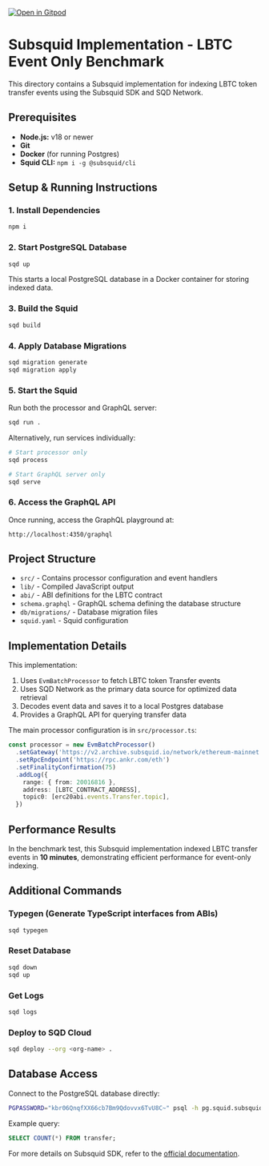 [![Open in Gitpod](https://gitpod.io/button/open-in-gitpod.svg)](https://gitpod.io/#https://github.com/subsquid/squid-evm-template)

# Subsquid Implementation - LBTC Event Only Benchmark

This directory contains a Subsquid implementation for indexing LBTC token transfer events using the Subsquid SDK and SQD Network.

## Prerequisites

* **Node.js:** v18 or newer
* **Git**
* **Docker** (for running Postgres)
* **Squid CLI:** `npm i -g @subsquid/cli`

## Setup & Running Instructions

### 1. Install Dependencies

```bash
npm i
```

### 2. Start PostgreSQL Database

```bash
sqd up
```

This starts a local PostgreSQL database in a Docker container for storing indexed data.

### 3. Build the Squid

```bash
sqd build
```

### 4. Apply Database Migrations

```bash
sqd migration generate
sqd migration apply
```

### 5. Start the Squid

Run both the processor and GraphQL server:

```bash
sqd run .
```

Alternatively, run services individually:

```bash
# Start processor only
sqd process

# Start GraphQL server only
sqd serve
```

### 6. Access the GraphQL API

Once running, access the GraphQL playground at:
```
http://localhost:4350/graphql
```

## Project Structure

- `src/` - Contains processor configuration and event handlers
- `lib/` - Compiled JavaScript output
- `abi/` - ABI definitions for the LBTC contract
- `schema.graphql` - GraphQL schema defining the database structure
- `db/migrations/` - Database migration files
- `squid.yaml` - Squid configuration

## Implementation Details

This implementation:
1. Uses `EvmBatchProcessor` to fetch LBTC token Transfer events
2. Uses SQD Network as the primary data source for optimized data retrieval
3. Decodes event data and saves it to a local Postgres database
4. Provides a GraphQL API for querying transfer data

The main processor configuration is in `src/processor.ts`:

```typescript
const processor = new EvmBatchProcessor()
  .setGateway('https://v2.archive.subsquid.io/network/ethereum-mainnet')
  .setRpcEndpoint('https://rpc.ankr.com/eth')
  .setFinalityConfirmation(75)
  .addLog({
    range: { from: 20016816 },
    address: [LBTC_CONTRACT_ADDRESS],
    topic0: [erc20abi.events.Transfer.topic],
  })
```

## Performance Results

In the benchmark test, this Subsquid implementation indexed LBTC transfer events in **10 minutes**, demonstrating efficient performance for event-only indexing.

## Additional Commands

### Typegen (Generate TypeScript interfaces from ABIs)

```bash
sqd typegen
```

### Reset Database

```bash
sqd down
sqd up
```

### Get Logs

```bash
sqd logs
```

### Deploy to SQD Cloud

```bash
sqd deploy --org <org-name> .
```

## Database Access

Connect to the PostgreSQL database directly:

```bash
PGPASSWORD="kbr06QnqfXX66cb7Bm9Qdovvx6TvU8C~" psql -h pg.squid.subsquid.io -d 16177_ku9u1f -U 16177_ku9u1f
```

Example query:
```sql
SELECT COUNT(*) FROM transfer;
```

For more details on Subsquid SDK, refer to the [official documentation](https://docs.sqd.ai/sdk/quickstart/).
